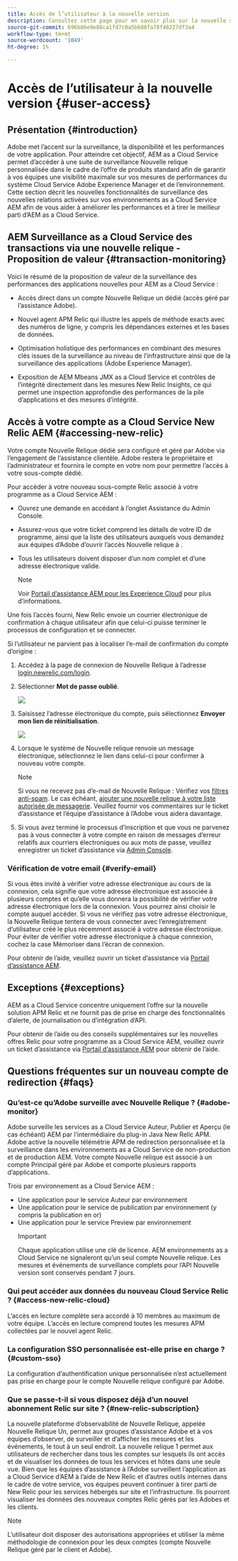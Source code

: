 ```yaml
---
title: Accès de l’utilisateur à la nouvelle version
description: Consultez cette page pour en savoir plus sur la nouvelle surveillance des performances de l’application de redirection pour AEM as a Cloud Service
source-git-commit: 696b86e9e88ca1fd7c0a5b688fa78f46227df3a4
workflow-type: tm+mt
source-wordcount: '1049'
ht-degree: 1%

---
```



# Accès de l’utilisateur à la nouvelle version {#user-access}

## Présentation {#introduction}

Adobe met l’accent sur la surveillance, la disponibilité et les performances de votre application. Pour atteindre cet objectif, AEM as a Cloud Service permet d’accéder à une suite de surveillance Nouvelle relique personnalisée dans le cadre de l’offre de produits standard afin de garantir à vos équipes une visibilité maximale sur vos mesures de performances du système Cloud Service Adobe Experience Manager et de l’environnement. Cette section décrit les nouvelles fonctionnalités de surveillance des nouvelles relations activées sur vos environnements as a Cloud Service AEM afin de vous aider à améliorer les performances et à tirer le meilleur parti d’AEM as a Cloud Service.

## AEM Surveillance as a Cloud Service des transactions via une nouvelle relique - Proposition de valeur {#transaction-monitoring}

Voici le résumé de la proposition de valeur de la surveillance des performances des applications nouvelles pour AEM as a Cloud Service :

* Accès direct dans un compte Nouvelle Relique un dédié (accès géré par l’assistance Adobe).

* Nouvel agent APM Relic qui illustre les appels de méthode exacts avec des numéros de ligne, y compris les dépendances externes et les bases de données.

* Optimisation holistique des performances en combinant des mesures clés issues de la surveillance au niveau de l’infrastructure ainsi que de la surveillance des applications (Adobe Experience Manager).

* Exposition de AEM Mbeans JMX as a Cloud Service et contrôles de l’intégrité directement dans les mesures New Relic Insights, ce qui permet une inspection approfondie des performances de la pile d’applications et des mesures d’intégrité.

## Accès à votre compte as a Cloud Service New Relic AEM {#accessing-new-relic}

Votre compte Nouvelle Relique dédié sera configuré et géré par Adobe via l’engagement de l’assistance clientèle. Adobe restera le propriétaire et l’administrateur et fournira le compte en votre nom pour permettre l’accès à votre sous-compte dédié.

Pour accéder à votre nouveau sous-compte Relic associé à votre programme as a Cloud Service AEM :

* Ouvrez une demande en accédant à l’onglet Assistance du Admin Console.
* Assurez-vous que votre ticket comprend les détails de votre ID de programme, ainsi que la liste des utilisateurs auxquels vous demandez aux équipes d’Adobe d’ouvrir l’accès Nouvelle relique à .
* Tous les utilisateurs doivent disposer d’un nom complet et d’une adresse électronique valide.

   >[!NOTE]
   >Voir [Portail d’assistance AEM pour les Experience Cloud](https://helpx.adobe.com/fr/enterprise/using/support-for-experience-cloud.html) pour plus d’informations.

Une fois l’accès fourni, New Relic envoie un courrier électronique de confirmation à chaque utilisateur afin que celui-ci puisse terminer le processus de configuration et se connecter.

Si l’utilisateur ne parvient pas à localiser l’e-mail de confirmation du compte d’origine :

1. Accédez à la page de connexion de Nouvelle Relique à l’adresse [login.newrelic.com/login](https://login.newrelic.com/login).

1. Sélectionner **Mot de passe oublié**.

   ![](/help/implementing/cloud-manager/assets/new-relic/newrelic-1.png)

1. Saisissez l’adresse électronique du compte, puis sélectionnez **Envoyer mon lien de réinitialisation**.

   ![](/help/implementing/cloud-manager/assets/new-relic/newrelic-2.png)

1. Lorsque le système de Nouvelle relique renvoie un message électronique, sélectionnez le lien dans celui-ci pour confirmer à nouveau votre compte.

   >[!NOTE]
   >Si vous ne recevez pas d’e-mail de Nouvelle Relique :
   >Vérifiez vos [filtres anti-spam](https://docs.newrelic.com/docs/accounts/accounts-billing/account-setup/create-your-new-relic-account/). Le cas échéant, [ajouter une nouvelle relique à votre liste autorisée de messagerie](https://docs.newrelic.com/docs/accounts/accounts/account-maintenance/account-email-settings/#email-whitelist).
   >Veuillez fournir vos commentaires sur le ticket d’assistance et l’équipe d’assistance à l’Adobe vous aidera davantage.

1. Si vous avez terminé le processus d’inscription et que vous ne parvenez pas à vous connecter à votre compte en raison de messages d’erreur relatifs aux courriers électroniques ou aux mots de passe, veuillez enregistrer un ticket d’assistance via [Admin Console](https://adminconsole.adobe.com/).

### Vérification de votre email {#verify-email}

Si vous êtes invité à vérifier votre adresse électronique au cours de la connexion, cela signifie que votre adresse électronique est associée à plusieurs comptes et qu’elle vous donnera la possibilité de vérifier votre adresse électronique lors de la connexion. Vous pourrez ainsi choisir le compte auquel accéder. Si vous ne vérifiez pas votre adresse électronique, la Nouvelle Relique tentera de vous connecter avec l’enregistrement d’utilisateur créé le plus récemment associé à votre adresse électronique. Pour éviter de vérifier votre adresse électronique à chaque connexion, cochez la case Mémoriser dans l’écran de connexion.

Pour obtenir de l’aide, veuillez ouvrir un ticket d’assistance via [Portail d’assistance AEM](https://helpx.adobe.com/enterprise/using/support-for-experience-cloud.html).

## Exceptions {#exceptions}

AEM as a Cloud Service concentre uniquement l’offre sur la nouvelle solution APM Relic et ne fournit pas de prise en charge des fonctionnalités d’alerte, de journalisation ou d’intégration d’API.

Pour obtenir de l’aide ou des conseils supplémentaires sur les nouvelles offres Relic pour votre programme as a Cloud Service AEM, veuillez ouvrir un ticket d’assistance via [Portail d’assistance AEM](https://helpx.adobe.com/enterprise/using/support-for-experience-cloud.html) pour obtenir de l’aide.

## Questions fréquentes sur un nouveau compte de redirection {#faqs}

### Qu’est-ce qu’Adobe surveille avec Nouvelle Relique ? {#adobe-monitor}

Adobe surveille les services as a Cloud Service Auteur, Publier et Aperçu (le cas échéant) AEM par l’intermédiaire du plug-in Java New Relic APM. Adobe active la nouvelle télémétrie APM de redirection personnalisée et la surveillance dans les environnements as a Cloud Service de non-production et de production AEM. Votre compte Nouvelle relique est associé à un compte Principal géré par Adobe et comporte plusieurs rapports d’applications.

Trois par environnement as a Cloud Service AEM :

* Une application pour le service Auteur par environnement
* Une application pour le service de publication par environnement (y compris la publication en or)
* Une application pour le service Preview par environnement
   >[!IMPORTANT]
   >Chaque application utilise une clé de licence. AEM environnements as a Cloud Service ne signaleront qu’un seul compte Nouvelle relique. Les mesures et événements de surveillance complets pour l’API Nouvelle version sont conservés pendant 7 jours.

### Qui peut accéder aux données du nouveau Cloud Service Relic ? {#access-new-relic-cloud}

L’accès en lecture complète sera accordé à 10 membres au maximum de votre équipe. L’accès en lecture comprend toutes les mesures APM collectées par le nouvel agent Relic.

### La configuration SSO personnalisée est-elle prise en charge ? {#custom-sso}

La configuration d’authentification unique personnalisée n’est actuellement pas prise en charge pour le compte Nouvelle relique configuré par Adobe.

### Que se passe-t-il si vous disposez déjà d’un nouvel abonnement Relic sur site ? {#new-relic-subscription}

La nouvelle plateforme d’observabilité de Nouvelle Relique, appelée Nouvelle Relique Un, permet aux groupes d’assistance Adobe et à vos équipes d’observer, de surveiller et d’afficher les mesures et les événements, le tout à un seul endroit. La nouvelle relique 1 permet aux utilisateurs de rechercher dans tous les comptes sur lesquels ils ont accès et de visualiser les données de tous les services et hôtes dans une seule vue. Bien que les équipes d’assistance à l’Adobe surveillent l’application as a Cloud Service d’AEM à l’aide de New Relic et d’autres outils internes dans le cadre de votre service, vos équipes peuvent continuer à tirer parti de New Relic pour les services hébergés sur site et l’infrastructure. Ils pourront visualiser les données des nouveaux comptes Relic gérés par les Adobes et les clients.

>[!NOTE]
>L’utilisateur doit disposer des autorisations appropriées et utiliser la même méthodologie de connexion pour les deux comptes (compte Nouvelle Relique géré par le client et Adobe).


